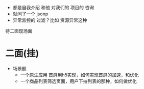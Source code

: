 - 都是自我介绍 和他 对我们的 项目的 咨询
- 就问了一个 jsonp
- 异常监控的 过滤？比如 资源异常这种

待二面现场面
# 二面(挂)
- 场景题
  - 一个原生应用 首屏用h5实现，如何实现首屏的加速，和优化
  - 一个商品列表筛选页面，用户下拉列表的那种，如何做优化
